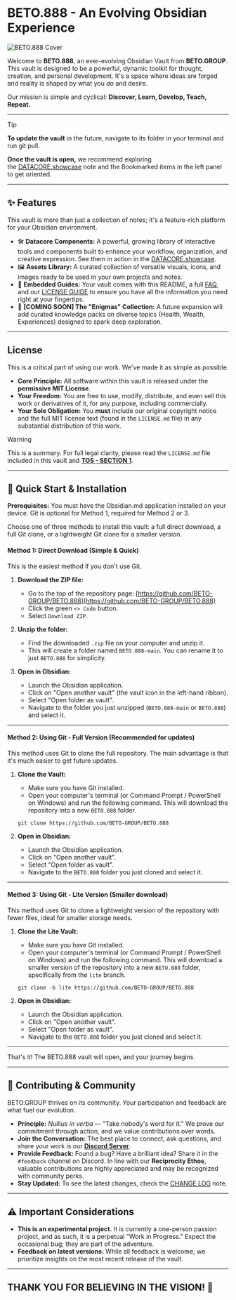 
# BETO.888 - An Evolving Obsidian Experience

![BETO.888 Cover](_RESOURCES/GIF/beto.888.cover.gif)

Welcome to **BETO.888**, an ever-evolving Obsidian Vault from **BETO.GROUP**. This vault is designed to be a powerful, dynamic toolkit for thought, creation, and personal development. It's a space where ideas are forged and reality is shaped by what you *do* and desire.

Our mission is simple and cyclical: **Discover, Learn, Develop, Teach, Repeat.**

---

> [!TIP]
> **To update the vault** in the future, navigate to its folder in your terminal and run git pull.
> 
> **Once the vault is open,** we recommend exploring the [DATACORE.showcase](_OPERATION/PRIVATE/DATACORE/DATACORE.showcase.md) note and the Bookmarked items in the left panel to get oriented.

---

## ✨ Features

This vault is more than just a collection of notes; it's a feature-rich platform for your Obsidian environment.

*   🛠️ **Datacore Components:** A powerful, growing library of interactive tools and components built to enhance your workflow, organization, and creative expression. See them in action in the [DATACORE.showcase](_OPERATION/PRIVATE/DATACORE/DATACORE.showcase).
*   🖼️ **Assets Library:** A curated collection of versatile visuals, icons, and images ready to be used in your own projects and notes.
*   📜 **Embedded Guides:** Your vault comes with this README, a full [FAQ](https://www.beto.group/faq), and our [LICENSE GUIDE](_OPERATION/PUBLIC/LICENSE%20GUIDE) to ensure you have all the information you need right at your fingertips.
*   🔮 **[COMING SOON] The "Enigmas" Collection:** A future expansion will add curated knowledge packs on diverse topics (Health, Wealth, Experiences) designed to spark deep exploration.

-------
##  License

This is a critical part of using our work. We've made it as simple as possible.

*   **Core Principle:** All software within this vault is released under the **permissive MIT License**.
*   **Your Freedom:** You are free to use, modify, distribute, and even sell this work or derivatives of it, for any purpose, including commercially.
*   **Your Sole Obligation:** You **must** include our original copyright notice and the full MIT license text (found in the `LICENSE.md` file) in any substantial distribution of this work.

> [!WARNING]
> This is a summary. For full legal clarity, please read the `LICENSE.md` file included in this vault and **[TOS - SECTION 1](https://www.beto.group/terms_of_service#1.+Licensing+Model)**.

---
## 🚀 Quick Start & Installation
**Prerequisites:** You must have the Obsidian.md application installed on your device. Git is optional for Method 1, required for Method 2 or 3.

Choose one of three methods to install this vault: a full direct download, a full Git clone, or a lightweight Git clone for a smaller version.

#### Method 1: Direct Download (Simple & Quick)
This is the easiest method if you don't use Git.

1.  **Download the ZIP file:**
    - Go to the top of the repository page: [https://github.com/BETO-GROUP/BETO.888](https://github.com/BETO-GROUP/BETO.888)
    - Click the green `<> Code` button.
    - Select `Download ZIP`.

2.  **Unzip the folder:**
    - Find the downloaded `.zip` file on your computer and unzip it.
    - This will create a folder named `BETO.888-main`. You can rename it to just `BETO.888` for simplicity.

3.  **Open in Obsidian:**
    - Launch the Obsidian application.
    - Click on "Open another vault" (the vault icon in the left-hand ribbon).
    - Select "Open folder as vault".
    - Navigate to the folder you just unzipped (`BETO.888-main` or `BETO.888`) and select it.

---

#### Method 2: Using Git - Full Version (Recommended for updates)
This method uses Git to clone the full repository. The main advantage is that it's much easier to get future updates.

1.  **Clone the Vault:**
    - Make sure you have Git installed.
    - Open your computer's terminal (or Command Prompt / PowerShell on Windows) and run the following command. This will download the repository into a new `BETO.888` folder.
    ```shell
    git clone https://github.com/BETO-GROUP/BETO.888
    ```

2.  **Open in Obsidian:**
    - Launch the Obsidian application.
    - Click on "Open another vault".
    - Select "Open folder as vault".
    - Navigate to the `BETO.888` folder you just cloned and select it.

---

#### Method 3: Using Git - Lite Version (Smaller download)
This method uses Git to clone a lightweight version of the repository with fewer files, ideal for smaller storage needs.

1.  **Clone the Lite Vault:**
    - Make sure you have Git installed.
    - Open your computer's terminal (or Command Prompt / PowerShell on Windows) and run the following command. This will download a smaller version of the repository into a new `BETO.888` folder, specifically from the `lite` branch.
    ```shell
    git clone -b lite https://github.com/BETO-GROUP/BETO.888
    ```

2.  **Open in Obsidian:**
    - Launch the Obsidian application.
    - Click on "Open another vault".
    - Select "Open folder as vault".
    - Navigate to the `BETO.888` folder you just cloned and select it.

---

That's it! The BETO.888 vault will open, and your journey begins.

----
## 🤝 Contributing & Community

BETO.GROUP thrives on its community. Your participation and feedback are what fuel our evolution.

*   **Principle:** *Nullius in verba* — "Take nobody's word for it." We prove our commitment through action, and we value contributions over words.
*   **Join the Conversation:** The best place to connect, ask questions, and share your work is our **[Discord Server](https://discord.gg/6rDp4q4Y2B)**.
*   **Provide Feedback:** Found a bug? Have a brilliant idea? Share it in the `#feedback` channel on Discord. In line with our **Reciprocity Ethos**, valuable contributions are highly appreciated and may be recognized with community perks.
*   **Stay Updated:** To see the latest changes, check the [CHANGE LOG](_OPERATION/PUBLIC/DEVLOG/CHANGE%20LOG.md) note.

---

## ⚠️ Important Considerations

*   **This is an experimental project.** It is currently a one-person passion project, and as such, it is a perpetual "Work in Progress." Expect the occasional bug; they are part of the adventure.
*   **Feedback on latest versions:** While all feedback is welcome, we prioritize insights on the most recent release of the vault.

---

## **THANK YOU FOR BELIEVING IN THE VISION! 🫡**

